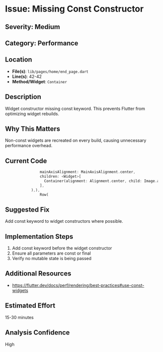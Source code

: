# Issue: Missing Const Constructor

## Severity: Medium

## Category: Performance

## Location
- **File(s)**: `lib/pages/home/end_page.dart`
- **Line(s)**: 42-42
- **Method/Widget**: `Container`

## Description
Widget constructor missing const keyword. This prevents Flutter from optimizing widget rebuilds.

## Why This Matters
Non-const widgets are recreated on every build, causing unnecessary performance overhead.

## Current Code
```dart
                mainAxisAlignment: MainAxisAlignment.center,
                children: <Widget>[
                  Container(alignment: Alignment.center, child: Image.asset("assets/images/BigIcon.png"),),
                ],
            ),),
                Row(
```

## Suggested Fix
Add const keyword to widget constructors where possible.

## Implementation Steps
1. Add const keyword before the widget constructor
2. Ensure all parameters are const or final
3. Verify no mutable state is being passed

## Additional Resources
- https://flutter.dev/docs/perf/rendering/best-practices#use-const-widgets

## Estimated Effort
15-30 minutes

## Analysis Confidence
High
